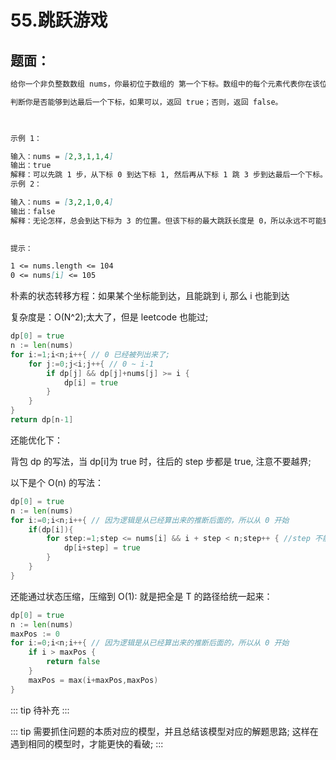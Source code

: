 # 55.跳跃游戏

## 题面：

```md
给你一个非负整数数组 nums，你最初位于数组的 第一个下标。数组中的每个元素代表你在该位置可以跳跃的最大长度。

判断你是否能够到达最后一个下标，如果可以，返回 true；否则，返回 false。

 

示例 1：

输入：nums = [2,3,1,1,4]
输出：true
解释：可以先跳 1 步，从下标 0 到达下标 1, 然后再从下标 1 跳 3 步到达最后一个下标。
示例 2：

输入：nums = [3,2,1,0,4]
输出：false
解释：无论怎样，总会到达下标为 3 的位置。但该下标的最大跳跃长度是 0，所以永远不可能到达最后一个下标。
 

提示：

1 <= nums.length <= 104
0 <= nums[i] <= 105
```

朴素的状态转移方程：如果某个坐标能到达，且能跳到 i, 那么 i 也能到达

复杂度是：O(N^2);太大了，但是 leetcode 也能过;
```go
dp[0] = true
n := len(nums)
for i:=1;i<n;i++{ // 0 已经被列出来了;
    for j:=0;j<i;j++{ // 0 ~ i-1
        if dp[j] && dp[j]+nums[j] >= i {
            dp[i] = true
        }
    }
}
return dp[n-1]

```

还能优化下：

背包 dp 的写法，当 dp[i]为 true 时，往后的 step 步都是 true, 注意不要越界;

以下是个 O(n) 的写法：

```go
dp[0] = true
n := len(nums)
for i:=0;i<n;i++{ // 因为逻辑是从已经算出来的推断后面的，所以从 0 开始
    if(dp[i]){ 
        for step:=1;step <= nums[i] && i + step < n;step++ { //step 不能越界; 1，不能超过 n; 2, 不能超过步数
            dp[i+step] = true
        }
    }
}
```

还能通过状态压缩，压缩到 O(1):
就是把全是 T 的路径给统一起来：

```go
dp[0] = true
n := len(nums)
maxPos := 0
for i:=0;i<n;i++{ // 因为逻辑是从已经算出来的推断后面的，所以从 0 开始
    if i > maxPos {
        return false
    }
    maxPos = max(i+maxPos,maxPos)
}
```

::: tip
待补充
:::

::: tip
需要抓住问题的本质对应的模型，并且总结该模型对应的解题思路; 这样在遇到相同的模型时，才能更快的看破;
:::
